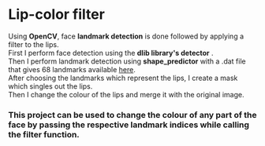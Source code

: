 # Lip-color filter
Using **OpenCV**, face **landmark detection** is done followed by applying a filter to the lips.  
First I perform face detection using the **dlib library's detector** .  
Then I perform landmark detection using **shape_predictor** with a .dat file that gives 68 landmarks available [here]( https://github.com/davisking/dlib-models/blob/master/shape_predictor_68_face_landmarks.dat.bz2).    
After choosing the landmarks which represent the lips, I create a mask which singles out the lips.  
Then I change the colour of the lips and merge it with the original image.  

### This project can be used to change the colour of any part of the face by passing the respective landmark indices while calling the filter function.
